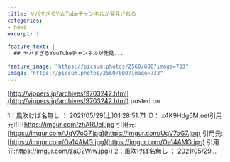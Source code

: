 ```yaml
---
title: ヤバすぎるYouTubeチャンネルが発見される
categories:
- news
excerpt: |
  
feature_text: |
  ## ヤバすぎるYouTubeチャンネルが発見...
  
feature_image: "https://picsum.photos/2560/600?image=733"
image: "https://picsum.photos/2560/600?image=733"
---
```


[http://vippers.jp/archives/9703242.html](http://vippers.jp/archives/9703242.html)
posted on 

<!--more-->

1：風吹けば名無し ： 2021/05/29(土)01:28:51.71 ID： x4K9Hdg6M.net引用元:![](https://imgur.com/zhARUeI.jpg 引用元:[https://imgur.com/UqV7oG7.jpg](https://imgur.com/UqV7oG7.jpg) 引用元:[https://imgur.com/Oa14AMG.jpg](https://imgur.com/Oa14AMG.jpg) 引用元:[https://imgur.com/zaC2Wiw.jpg)](https://imgur.com/zaC2Wiw.jpg)) 2：風吹けば名無し ： 2021/05/29...

